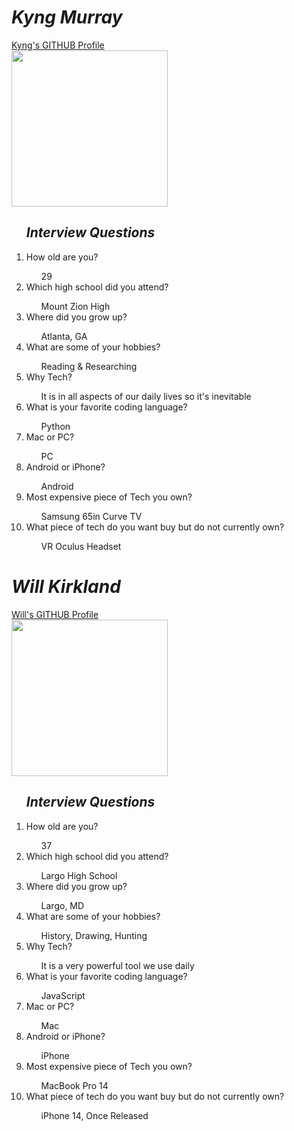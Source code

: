 <!DOCTYPE html>
<html>
<head>
 <link rel="stylesheet" href="styles.css">
</head>
<body>
 <div id="example1">
  <h1><i> Kyng Murray </i></h1>
  <a href="https://github.com/KyngMurray">Kyng's GITHUB Profile</a>
 </div>
 
 <img src="https://avatars.githubusercontent.com/u/98422952?v=4" height="250px" class="center">
 <ol><h2><i>Interview Questions</i></h2>
  <li> How old are you? </li>
  <ul> 29 </ul>
  <li> Which high school did you attend? </li>
  <ul> Mount Zion High </ul>
  <li> Where did you grow up? </li>
  <ul> Atlanta, GA </ul>
  <li> What are some of your hobbies? </li>
  <ul> Reading & Researching </ul>
  <li> Why Tech? </li>
  <ul> It is in all aspects of our daily lives so it's inevitable </ul>
  <li> What is your favorite coding language? </li>
  <ul> Python </ul>
  <li> Mac or PC? </li>
  <ul> PC </ul>
  <li> Android or iPhone? </li>
  <ul> Android </ul>
  <li> Most expensive piece of Tech you own? </li>
  <ul> Samsung 65in Curve TV </ul>
  <li> What piece of tech do you want buy but do not currently own? </li>
  <ul> VR Oculus Headset </ul>
 </ol>
 
 <div id="example2">
  <h1><i> Will Kirkland </i></h1>
  <a href="https://github.com/wkirklan">Will's GITHUB Profile</a>
 </div>
 
 <img src="https://ca.slack-edge.com/T02UX8SNR39-U030NM879CY-13429bad898e-512" height="250px" class="center">
 <ol><h2><i>Interview Questions</i></h2>
  <li> How old are you? </li>
  <ul> 37 </ul>
  <li> Which high school did you attend? </li>
  <ul> Largo High School </ul>
  <li> Where did you grow up? </li>
  <ul> Largo, MD </ul>
  <li> What are some of your hobbies? </li>
  <ul> History, Drawing, Hunting </ul>
  <li> Why Tech? </li>
  <ul> It is a very powerful tool we use daily </ul>
  <li> What is your favorite coding language? </li>
  <ul> JavaScript </ul>
  <li> Mac or PC? </li>
  <ul> Mac </ul>
  <li> Android or iPhone? </li>
  <ul> iPhone </ul>
  <li> Most expensive piece of Tech you own? </li>
  <ul> MacBook Pro 14 </ul>
  <li> What piece of tech do you want buy but do not currently own? </li>
  <ul> iPhone 14, Once Released </ul>
 </ol>
 </body>
</html>
 
 
    
    
 
